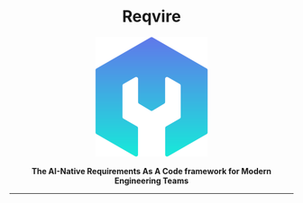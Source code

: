 <div align="center">

# Reqvire

<img src="logo.png" alt="Reqvire Logo" width="200">

**The AI-Native Requirements As A Code framework for Modern Engineering Teams**

</div>

---

